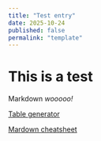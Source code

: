 ```yaml
---
title: "Test entry"
date: 2025-10-24
published: false
permalink: "template"
---
```

# This is a test

Markdown _wooooo!_

[Table generator](https://www.tablesgenerator.com/markdown_tables)

[Mardown cheatsheet](https://www.codecademy.com/resources/docs/markdown/tables)